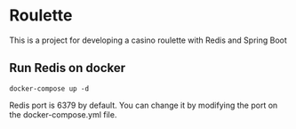 # Roulette 
This is a project for developing a casino roulette with Redis and Spring Boot

## Run Redis on docker
```
docker-compose up -d
```
Redis port is 6379 by default. You can change it by modifying the port on the docker-compose.yml file.

